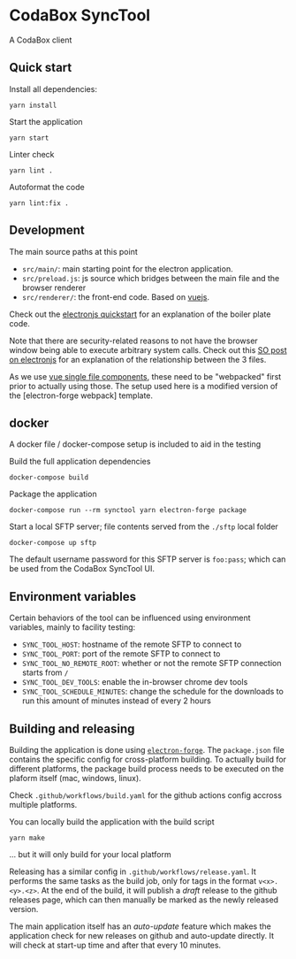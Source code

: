 # CodaBox SyncTool

A CodaBox client

## Quick start

Install all dependencies:

    yarn install

Start the application

    yarn start

Linter check

    yarn lint .

Autoformat the code

    yarn lint:fix .

## Development

The main source paths at this point

-   `src/main/`: main starting point for the electron application.
-   `src/preload.js`: js source which bridges between the main file and the browser renderer
-   `src/renderer/`: the front-end code. Based on [vuejs].

Check out the [electronjs quickstart] for an explanation of the boiler plate code.

Note that there are security-related reasons to not have the browser window being able to execute arbitrary system calls.
Check out this [SO post on electronjs] for an explanation of the relationship between the 3 files.

As we use [vue single file components], these need to be "webpacked" first prior to actually using those.
The setup used here is a modified version of the [electron-forge webpack] template.

[electronjs quickstart]: https://www.electronjs.org/docs/latest/tutorial/quick-start
[so post on electronjs]: https://stackoverflow.com/a/69917666/1393391
[vuejs]: https://vuejs.org/
[vue single file components]: https://vuejs.org/guide/scaling-up/sfc.html

## docker

A docker file / docker-compose setup is included to aid in the testing

Build the full application dependencies

    docker-compose build

Package the application

    docker-compose run --rm synctool yarn electron-forge package

Start a local SFTP server; file contents served from the `./sftp` local folder

    docker-compose up sftp

The default username password for this SFTP server is `foo:pass`; which can be used from the CodaBox SyncTool UI.

## Environment variables

Certain behaviors of the tool can be influenced using environment variables, mainly to facility testing:

-   `SYNC_TOOL_HOST`: hostname of the remote SFTP to connect to
-   `SYNC_TOOL_PORT`: port of the remote SFTP to connect to
-   `SYNC_TOOL_NO_REMOTE_ROOT`: whether or not the remote SFTP connection starts from `/`
-   `SYNC_TOOL_DEV_TOOLS`: enable the in-browser chrome dev tools
-   `SYNC_TOOL_SCHEDULE_MINUTES`: change the schedule for the downloads to run this amount of minutes instead of every 2 hours

## Building and releasing

Building the application is done using [`electron-forge`].
The `package.json` file contains the specific config for cross-platform building.
To actually build for different platforms, the package build process needs to be executed on the plaform itself (mac, windows, linux).

Check `.github/workflows/build.yaml` for the github actions config accross multiple platforms.

You can locally build the application with the build script

    yarn make

... but it will only build for your local platform

Releasing has a similar config in `.github/workflows/release.yaml`.
It performs the same tasks as the build job, only for tags in the format `v<x>.<y>.<z>`.
At the end of the build, it will publish a _draft_ release to the github releases page, which can then manually be marked as the newly released version.

The main application itself has an _auto-update_ feature which makes the application check for new releases on github and auto-update directly.
It will check at start-up time and after that every 10 minutes.

[`electron-forge`]: https://www.electronforge.io/
